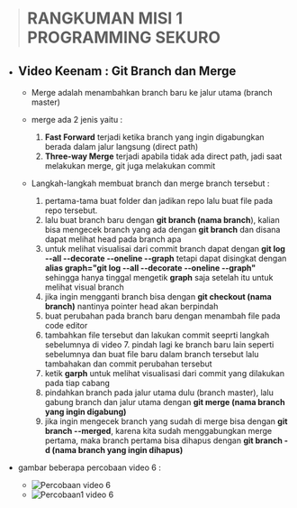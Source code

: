 > # RANGKUMAN MISI 1 PROGRAMMING SEKURO 


* ## Video Keenam : Git Branch dan Merge

    - Merge adalah menambahkan branch baru ke jalur utama (branch master)
    - merge ada 2 jenis yaitu :
        1. **Fast Forward** terjadi ketika branch yang ingin digabungkan berada dalam jalur langsung (direct path)
        2. **Three-way Merge** terjadi apabila tidak ada direct path, jadi saat melakukan merge, git juga melakukan commit

    - Langkah-langkah membuat branch dan merge branch tersebut :
        1. pertama-tama buat folder dan jadikan repo lalu buat file pada repo tersebut.
        2. lalu buat branch baru dengan **git branch (nama branch**), kalian bisa mengecek branch yang ada dengan **git branch** dan disana dapat melihat head pada branch apa
        3. untuk melihat visualisai dari commit branch dapat dengan **git log --all --decorate --oneline --graph** tetapi dapat disingkat dengan **alias graph="git log --all --decorate --oneline --graph"** sehingga hanya tinggal mengetik **graph** saja setelah itu untuk melihat visual branch
        4. jika ingin mengganti branch bisa dengan **git checkout (nama branch)** nantinya pointer head akan berpindah
        5. buat perubahan pada branch baru dengan menambah file pada code editor
        6. tambahkan file tersebut dan lakukan commit seeprti langkah sebelumnya di video 7. pindah lagi ke branch baru lain seperti sebelumnya dan buat file baru dalam branch tersebut lalu tambahakan dan commit perubahan tersebut
        8. ketik **garph** untuk melihat visualisasi dari commit yang dilakukan pada tiap cabang
        9. pindahkan branch pada jalur utama dulu (branch master), lalu gabung branch dan jalur utama dengan **git merge (nama branch yang ingin digabung)**
        10. jika ingin mengecek branch yang sudah di merge bisa dengan **git branch --merged**, karena kita sudah menggabungkan merge pertama, maka branch pertama bisa dihapus dengan **git branch -d (nama branch yang ingin dihapus)**

* gambar beberapa percobaan video 6 :

    - ![Percobaan video 6](https://drive.google.com/file/d/1SkId6p9RoGx3nmFd5XRDM8637U90rTUR/view?usp=sharing "percobaan video 6")
    - ![Percobaan1 video 6](https://drive.google.com/file/d/1Xv7cJ1cUne2r916MMmHsUmTS3XtllBdc/view?usp=sharing "percobaan1 video 6")